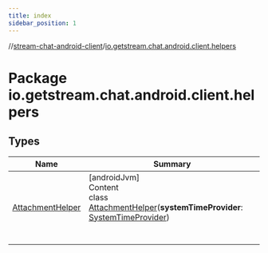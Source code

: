 ```yaml
---
title: index
sidebar_position: 1
---
```

//[stream-chat-android-client](../../index.md)/[io.getstream.chat.android.client.helpers](index.md)



# Package io.getstream.chat.android.client.helpers  


## Types  
  
|  Name |  Summary | 
|---|---|
| <a name="io.getstream.chat.android.client.helpers/AttachmentHelper///PointingToDeclaration/"></a>[AttachmentHelper](AttachmentHelper/index.md)| <a name="io.getstream.chat.android.client.helpers/AttachmentHelper///PointingToDeclaration/"></a>[androidJvm]  <br/>Content  <br/>class [AttachmentHelper](AttachmentHelper/index.md)(**systemTimeProvider**: [SystemTimeProvider](../io.getstream.chat.android.client.utils/SystemTimeProvider/index.md))  <br/><br/><br/>|

